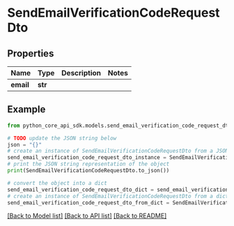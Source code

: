 # SendEmailVerificationCodeRequestDto


## Properties

Name | Type | Description | Notes
------------ | ------------- | ------------- | -------------
**email** | **str** |  | 

## Example

```python
from python_core_api_sdk.models.send_email_verification_code_request_dto import SendEmailVerificationCodeRequestDto

# TODO update the JSON string below
json = "{}"
# create an instance of SendEmailVerificationCodeRequestDto from a JSON string
send_email_verification_code_request_dto_instance = SendEmailVerificationCodeRequestDto.from_json(json)
# print the JSON string representation of the object
print(SendEmailVerificationCodeRequestDto.to_json())

# convert the object into a dict
send_email_verification_code_request_dto_dict = send_email_verification_code_request_dto_instance.to_dict()
# create an instance of SendEmailVerificationCodeRequestDto from a dict
send_email_verification_code_request_dto_from_dict = SendEmailVerificationCodeRequestDto.from_dict(send_email_verification_code_request_dto_dict)
```
[[Back to Model list]](../README.md#documentation-for-models) [[Back to API list]](../README.md#documentation-for-api-endpoints) [[Back to README]](../README.md)


